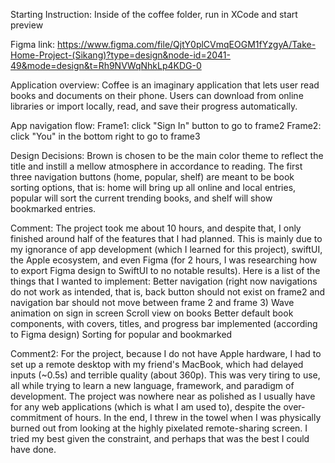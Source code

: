 Starting Instruction: Inside of the coffee folder, run in XCode and start preview

Figma link: https://www.figma.com/file/QjtY0plCVmqEOGM1fYzgyA/Take-Home-Project-(Sikang)?type=design&node-id=2041-49&mode=design&t=Rh9NVWqNhkLp4KDG-0

Application overview: Coffee is an imaginary application that lets user read books and documents on their phone. Users can download from online libraries or import locally, read, and save their progress automatically.

App navigation flow: 
Frame1: click "Sign In" button to go to frame2
Frame2: click "You" in the bottom right to go to frame3

Design Decisions:
Brown is chosen to be the main color theme to reflect the title and instill a mellow atmosphere in accordance to reading. 
The first three navigation buttons (home, popular, shelf) are meant to be book sorting options, that is: home will bring up all online and local entries, popular will sort the current trending books, and shelf will show bookmarked entries.


Comment:
The project took me about 10 hours, and despite that, I only finished around half of the features that I had planned. This is mainly due to my ignorance of app development (which I learned for this project), swiftUI, the Apple ecosystem, and even Figma (for 2 hours, I was researching how to export Figma design to SwiftUI to no notable results). 
Here is a list of the things that I wanted to implement:
Better navigation (right now navigations do not work as intended, that is, back button should not exist on frame2 and navigation bar should not move between frame 2 and frame 3)
Wave animation on sign in screen
Scroll view on books
Better default book components, with covers, titles, and progress bar implemented (according to Figma design)
Sorting for popular and bookmarked

Comment2:
For the project, because I do not have Apple hardware, I had to set up a remote desktop with my friend's MacBook, which had delayed inputs (~0.5s) and terrible quality (about 360p). This was very tiring to use, all while trying to learn a new language, framework, and paradigm of development. The project was nowhere near as polished as I usually have for any web applications (which is what I am used to), despite the over-commitment of hours. In the end, I threw in the towel when I was physically burned out from looking at the highly pixelated remote-sharing screen. I tried my best given the constraint, and perhaps that was the best I could have done. 





